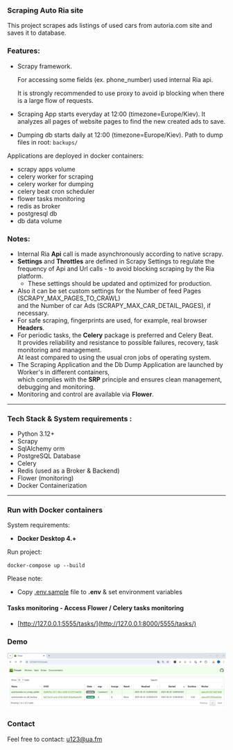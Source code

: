 ### Scraping Auto Ria site

This project scrapes ads listings of used cars from autoria.com site and saves it to database.

### Features:
- Scrapy framework.

  For accessing some fields (ex. phone_number) used internal Ria api.
 
  It is strongly recommended to use proxy to avoid ip blocking when there is a large flow of requests.

- Scraping App starts everyday at 12:00 (timezone=Europe/Kiev). 
  It analyzes all pages of website pages to find the new created ads to save.

- Dumping db starts daily at 12:00 (timezone=Europe/Kiev). 
  Path to dump files in root: ```backups/```


Applications are deployed in docker containers:
- scrapy apps volume
- celery worker for scraping
- celery worker for dumping
- celery beat cron scheduler
- flower tasks monitoring
- redis as broker
- postgresql db
- db data volume

### Notes: 
* Internal Ria **Api** call is made asynchronously according to native scrapy.   
* **Settings** and **Throttles** are defined in Scrapy Settings to regulate the frequency of Api and Url calls - to avoid blocking scraping by the Ria platform. 
  * These settings should be updated and optimized for production. 
* Also it can be set custom settings for the Number of feed Pages (SCRAPY_MAX_PAGES_TO_CRAWL)    
  and the Number of car Ads (SCRAPY_MAX_CAR_DETAIL_PAGES), if necessary. 
* For safe scraping, fingerprints are used, for example, real browser **Headers**. 
* For periodic tasks, the **Celery** package is preferred and Celery Beat.   
  It provides reliability and resistance to possible failures, recovery, task monitoring and management.  
  At least compared to using the usual cron jobs of operating system.
* The Scraping Application and the Db Dump Application are launched by Worker's in different containers,    
  which complies with the **SRP** principle and ensures clean management, debugging and monitoring. 
* Monitoring and control are available via **Flower**.

___
### Tech Stack & System requirements :

* Python 3.12+
* Scrapy 
* SqlAlchemy orm
* PostgreSQL Database 
* Celery
* Redis (used as a Broker & Backend)
* Flower (monitoring)
* Docker Containerization

---

### Run with Docker containers
 System requirements:

* **Docker Desktop 4.+**

Run project:
```
docker-compose up --build
```

Please note:
   * Copy [.env.sample](.env.sample) file to **.env** & set environment variables 


#### Tasks monitoring - Access Flower / Celery tasks monitoring
   - [http://127.0.0.1:5555/tasks/](http://127.0.0.1:8000/5555/tasks/)

### Demo
![autoria01.jpg](demo/autoria01.jpg)
### Contact
Feel free to contact: u123@ua.fm
